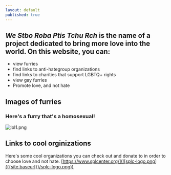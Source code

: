 ```yaml
---
layout: default
published: true
---
```

## _We Stbo Roba Ptis Tchu Rch_ is the name of a project dedicated to bring more love into the world. On this website, you can:
- view furries
- find links to anti-hategroup organizations
- find links to charities that support LGBTQ+ rights
- view gay furries
- Promote love, and not hate

## Images of furries
### Here's a furry that's a homosexual!
![lol1.png]({{site.baseurl}}/lol1.png)

## Links to cool orginizations
Here's some cool organizations you can check out and donate to in order to choose love and not hate.
[https://www.splcenter.org/](![splc-logo.png]({{site.baseurl}}/splc-logo.png))

